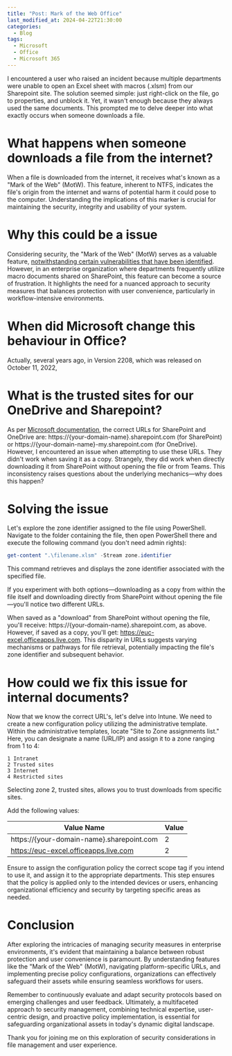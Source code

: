 ```yaml
---
title: "Post: Mark of the Web Office"
last_modified_at: 2024-04-22T21:30:00
categories:
  - Blog
tags:
  - Microsoft
  - Office
  - Microsoft 365
---
```

I encountered a user who raised an incident because multiple departments were unable to open an Excel sheet with macros (.xlsm) from our Sharepoint site. The solution seemed simple: just right-click on the file, go to properties, and unblock it. Yet, it wasn't enough because they always used the same documents. This prompted me to delve deeper into what exactly occurs when someone downloads a file.
# What happens when someone downloads a file from the internet?
When a file is downloaded from the internet, it receives what's known as a "Mark of the Web" (MotW). This feature, inherent to NTFS, indicates the file's origin from the internet and warns of potential harm it could pose to the computer. Understanding the implications of this marker is crucial for maintaining the security, integrity and usability of your system.

# Why this could be a issue
Considering security, the "Mark of the Web" (MotW) serves as a valuable feature, [notwithstanding certain vulnerabilities that have been identified](https://msrc.microsoft.com/update-guide/vulnerability/CVE-2023-36584). However, in an enterprise organization where departments frequently utilize macro documents shared on SharePoint, this feature can become a source of frustration. It highlights the need for a nuanced approach to security measures that balances protection with user convenience, particularly in workflow-intensive environments.

# When did Microsoft change this behaviour in Office?
Actually, several years ago, in Version 2208, which was released on October 11, 2022,

# What is the trusted sites for our OneDrive and Sharepoint?
As per [Microsoft documentation](https://learn.microsoft.com/en-us/deployoffice/security/internet-macros-blocked#files-on-onedrive-or-sharepoint), the correct URLs for SharePoint and OneDrive are: https://{your-domain-name}.sharepoint.com (for SharePoint) or https://{your-domain-name}-my.sharepoint.com (for OneDrive). However, I encountered an issue when attempting to use these URLs. They didn't work when saving it as a copy. Strangely, they did work when directly downloading it from SharePoint without opening the file or from Teams. This inconsistency raises questions about the underlying mechanics—why does this happen?

# Solving the issue
Let's explore the zone identifier assigned to the file using PowerShell. Navigate to the folder containing the file, then open PowerShell there and execute the following command (you don't need admin rights):

```powershell
get-content ".\filename.xlsm" -Stream zone.identifier
```
This command retrieves and displays the zone identifier associated with the specified file.

If you experiment with both options—downloading as a copy from within the file itself and downloading directly from SharePoint without opening the file—you'll notice two different URLs.

When saved as a "download" from SharePoint without opening the file, you'll receive: https://{your-domain-name}.sharepoint.com, as above. However, if saved as a copy, you'll get: https://euc-excel.officeapps.live.com. This disparity in URLs suggests varying mechanisms or pathways for file retrieval, potentially impacting the file's zone identifier and subsequent behavior.

# How could we fix this issue for internal documents?
Now that we know the correct URL's, let's delve into Intune. We need to create a new configuration policy utilizing the administrative template. Within the administrative templates, locate "Site to Zone assignments list." Here, you can designate a name (URL/IP) and assign it to a zone ranging from 1 to 4:

    1 Intranet
    2 Trusted sites
    3 Internet
    4 Restricted sites

Selecting zone 2, trusted sites, allows you to trust downloads from specific sites.

Add the following values:

| Value Name                                | Value |
| ----------------------------------------- | ----- |
| https://{your-domain-name}.sharepoint.com | 2     |
| https://euc-excel.officeapps.live.com     | 2     |
Ensure to assign the configuration policy the correct scope tag if you intend to use it, and assign it to the appropriate departments. This step ensures that the policy is applied only to the intended devices or users, enhancing organizational efficiency and security by targeting specific areas as needed.

# Conclusion
After exploring the intricacies of managing security measures in enterprise environments, it's evident that maintaining a balance between robust protection and user convenience is paramount. By understanding features like the "Mark of the Web" (MotW), navigating platform-specific URLs, and implementing precise policy configurations, organizations can effectively safeguard their assets while ensuring seamless workflows for users.

Remember to continuously evaluate and adapt security protocols based on emerging challenges and user feedback. Ultimately, a multifaceted approach to security management, combining technical expertise, user-centric design, and proactive policy implementation, is essential for safeguarding organizational assets in today's dynamic digital landscape.

Thank you for joining me on this exploration of security considerations in file management and user experience. 
